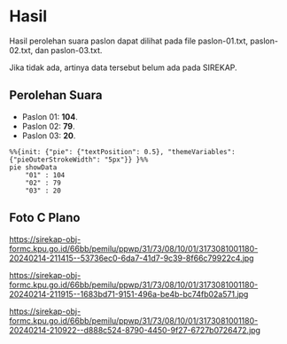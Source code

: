 # Hasil

Hasil perolehan suara paslon dapat dilihat pada file paslon-01.txt, paslon-02.txt, dan paslon-03.txt.

Jika tidak ada, artinya data tersebut belum ada pada SIREKAP.

## Perolehan Suara

 * Paslon 01: **104**.
 * Paslon 02: **79**.
 * Paslon 03: **20**.

```mermaid
%%{init: {"pie": {"textPosition": 0.5}, "themeVariables": {"pieOuterStrokeWidth": "5px"}} }%%
pie showData
    "01" : 104
    "02" : 79
    "03" : 20
```
## Foto C Plano

https://sirekap-obj-formc.kpu.go.id/66bb/pemilu/ppwp/31/73/08/10/01/3173081001180-20240214-211415--53736ec0-6da7-41d7-9c39-8f66c79922c4.jpg

https://sirekap-obj-formc.kpu.go.id/66bb/pemilu/ppwp/31/73/08/10/01/3173081001180-20240214-211915--1683bd71-9151-496a-be4b-bc74fb02a571.jpg

https://sirekap-obj-formc.kpu.go.id/66bb/pemilu/ppwp/31/73/08/10/01/3173081001180-20240214-210922--d888c524-8790-4450-9f27-6727b0726472.jpg
